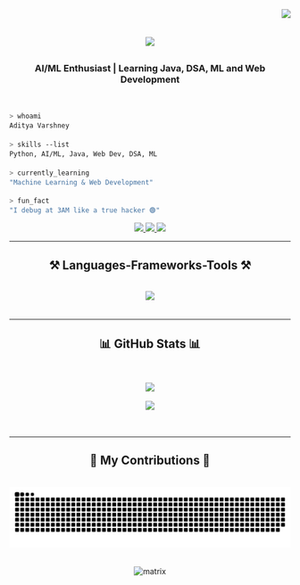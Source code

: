 <img align="right" src="https://visitor-badge.laobi.icu/badge?page_id=adityavar808.adityavar808" />

<h1 align="center">
    <img src="https://readme-typing-svg.herokuapp.com?font=Share+Tech+Mono&size=30&pause=1000&color=00FF00&center=true&vCenter=true&width=600&height=60&lines=System+Activated...;Access+Granted...;Hello+World!+I'm+Aditya+Varshney;AI%2FML+Engineer+in+progress..." />
</h1>


<h3 align="center">AI/ML Enthusiast | Learning Java, DSA, ML and Web Development</h3>

<br/>

```bash
> whoami
Aditya Varshney

> skills --list
Python, AI/ML, Java, Web Dev, DSA, ML

> currently_learning
"Machine Learning & Web Development"

> fun_fact
"I debug at 3AM like a true hacker 🟢"
```
 
<div align="center"> 
  <a href="mailto:adityavarshney808@gmail.com">
    <img src="https://img.shields.io/badge/Gmail-000000?style=for-the-badge&logo=gmail&logoColor=red" />
  </a>
  <a href="https://linkedin.com/in/adityaavarshney" target="_blank">
    <img src="https://img.shields.io/badge/LinkedIn-000000?style=for-the-badge&logo=linkedin&logoColor=00FF00" />
  </a>
  <a href="https://portfolioaditya-gamma.vercel.app/" target="_blank">
     <img src="https://img.shields.io/badge/Portfolio-000000?style=for-the-badge&logo=github&logoColor=00FF00" /> 
  </a>
</div>



<hr/>

<h2 align="center">⚒️ Languages-Frameworks-Tools ⚒️</h2>
<br/>
<div align="center">
    <img src="https://skillicons.dev/icons?i=python,java,html,css,js,mysql,git,github,arduino,tensorflow,opencv" />
</div>

<br/>
<hr/>

<h2 align="center">📊 GitHub Stats 📊</h2>
<br>
<div align="center">

![](https://github-readme-stats.vercel.app/api?username=adityavar808&show_icons=true&theme=tokyonight&hide_border=true&bg_color=0D1117&title_color=00FF00&icon_color=00FF00)

![](https://github-readme-stats.vercel.app/api/top-langs/?username=adityavar808&layout=compact&theme=tokyonight&hide_border=true&bg_color=0D1117&title_color=00FF00&icon_color=00FF00)

</div>


<br/>
<hr/>

<div align="center">
  <h2>🐍 My Contributions 🐍</h2>
  <br>
  <img alt="snake eating my contributions" src="https://raw.githubusercontent.com/platane/snk/output/github-contribution-grid-snake-dark.svg" />
</div>

<br/>

<p align="center">
  <img src="https://i.gifer.com/7VE.gif" width="600" alt="matrix">
</p>

